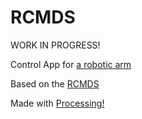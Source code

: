 # RCMDS

WORK IN PROGRESS!

Control App for [a robotic arm](https://github.com/vroomyhippothing/arm)

Based on the [RCMDS](https://github.com/rcmgames/rcmds)

Made with [Processing!](https://www.processing.org/reference)


